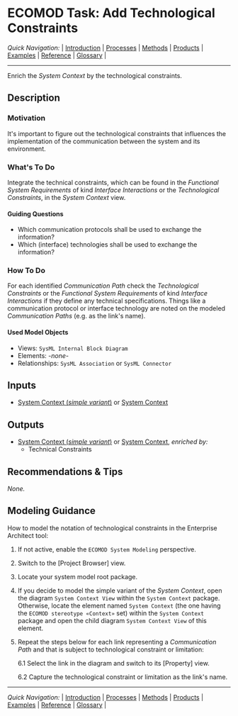 # ECOMOD Task: Add Technological Constraints


_Quick Navigation:_ | [Introduction](index.md) | [Processes](processes.md) | [Methods](methods.md) | [Products](products.md) | [Examples](examples.md) | [Reference](quick-reference.md) | [Glossary](glossary.md) |

---


Enrich the _System Context_ by the technological constraints.


## Description

### Motivation

It's important to figure out the technological constraints that influences the implementation of the communication between the system and its environment.

### What's To Do

Integrate the technical constraints, which can be found in the _Functional System Requirements_ of kind _Interface Interactions_ or the _Technological Constraints_, in the _System Context_ view.

#### Guiding Questions

+ Which communication protocols shall be used to exchange the information?
+ Which (interface) technologies shall be used to exchange the information?

### How To Do

For each identified _Communication Path_ check the _Technological Constraints_ or the _Functional System Requirements_ of kind _Interface Interactions_ if they define any technical specifications. Things like a communication protocol or interface technology are noted on the modeled _Communication Paths_ (e.g. as the link's name).

#### Used Model Objects

+ Views: `SysML Internal Block Diagram`
+ Elements: _-none-_
+ Relationships: `SysML Association` or `SysML Connector`


## Inputs

+ [System Context (_simple variant_)](product_system-context-simple.md) or [System Context](product_system-context.md)


## Outputs

+ [System Context (_simple variant_)](product_system-context-simple.md) or [System Context](product_system-context.md), _enriched by:_
  - Technical Constraints


## Recommendations & Tips

_None._


## Modeling Guidance

How to model the notation of technological constraints in the Enterprise Architect tool:

1. If not active, enable the `ECOMOD System Modeling` perspective.

2. Switch to the [Project Browser] view.

3. Locate your system model root package.

4. If you decide to model the simple variant of the _System Context_, open the diagram `System Context View` within the `System Context` package. Otherwise, locate the element named `System Context` (the one having the `ECOMOD stereotype «Context»` set) within the `System Context` package and open the child diagram `System Context View` of this element.

6. Repeat the steps below for each link representing a _Communication Path_ and that is subject to technological constraint or limitation:

    6.1 Select the link in the diagram and switch to its [Property] view.

    6.2 Capture the technological constraint or limitation as the link's name.

---
_Quick Navigation:_ | [Introduction](index.md) | [Processes](processes.md) | [Methods](methods.md) | [Products](products.md) | [Examples](examples.md) | [Reference](quick-reference.md) | [Glossary](glossary.md) |
